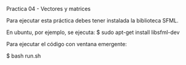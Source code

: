 Practica 04 - Vectores y matrices

Para ejecutar esta práctica debes tener instalada la biblioteca SFML.

En ubuntu, por ejemplo, se ejecuta:
$ sudo apt-get install libsfml-dev

Para ejecutar el código con ventana emergente:

$ bash run.sh

